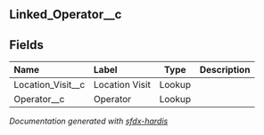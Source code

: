 ## Linked_Operator__c

<!-- Object description -->

## Fields

| Name      | Label | Type | Description |
| :-------- | :---- | :--: | :---------- | 
| Location_Visit__c | Location Visit | Lookup | <!-- --> |
| Operator__c | Operator | Lookup | <!-- --> |








_Documentation generated with [sfdx-hardis](https://sfdx-hardis.cloudity.com)_
